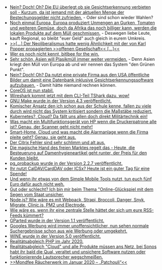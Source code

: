 * [Nein? Doch! Oh? Die EU überlegt ob sie Gesichtserkennung verbieten soll - Kurzum, da ist jemand mit der aktuellen Menge der Bestechungsgelder nicht zufrieden.](https://www.golem.de/news/kuenstliche-intelligenz-eu-erwaegt-verbot-von-gesichtserkennung-2001-146135-rss.html) - Oder sind schon wieder Wahlen?
* [Noch einmal Europa, Europa produziert Unmengen an Gurken, Tomaten und weiteren Gemüse, doch da Afrika das noch billiger kann, werden die lokalen Produkte auf dem Müll geschmissen.](https://netzfrauen.org/2020/01/19/waste-5/) - Deswegen liebe Leute, kauft Regional, so bleibt "euer Geld" auch gleich in eurem Umkreis.
* [>>[...] Der Neoliberalismus hatte wenig Ähnlichkeit mit der von Karl Popper propagierten >>offenen Gesellschaft<< [...]<<](https://www.maskenfall.de/?p=13924)
* [Wer es noch nicht kennt, bitlbee for the win.](https://opensource.com/article/20/1/open-source-chat-tool)
* [Sehr schön, Asien will Plasikmüll immer weiter vermeiden.](https://netzfrauen.org/2020/01/20/plastic-23/) - Denn Asien kriegt den Müll von Europa ab und wir nennen das System "den Grünen Punkt".
* [Nein? Doch! Oh? Da nutzt eine private Firma aus den USA öffentliche Bilder um damit eine Datenbank inklusive Gesichtserkennungssoftware aufzubauen.](https://www.golem.de/news/gesichtserkennung-us-firma-baut-heimlich-datenbank-mit-milliarden-fotos-auf-2001-146138.html) - Damit hätte niemand rechnen können.
* [CoreOS ist nun stabil.](https://www.pro-linux.de/news/1/27731/fedora-coreos-erschienen.html)
* [Wireshark kommt jetzt mit dem CLI-Teil TShark dazu, wow!](https://opensource.com/article/20/1/wireshark-linux-tshark)
* [GNU Make wurde in der Version 4.3 veröffentlicht.](https://www.pro-linux.de/news/1/27735/gnu-make-43-freigegeben.html)
* [Komischer Ansatz den ich schon aus der Schule kenne, fallen zu viele durch wird nicht das System kritisiert sondern die Maßstäbe reduziert.](https://blog.fefe.de/?ts=a0db3bd3)
* [Kubernetes?, Cloud? Da fällt uns allen doch direkt Militärtechnik ein!](https://blog.fefe.de/?ts=a0da950e)
* [Was macht ein Multifunktionsgerät von HP wenn die Druckerpatrone alle ist? Genau, der Scanner geht nicht mehr!](https://blog.fefe.de/?ts=a0dde303)
* [Smart-Home, Cloud und was macht die Alarmanlage wenn die Firma pleite geht? Genau, sie geht aus.](https://blog.fefe.de/?ts=a0dde3f6)
* [Der Citrix Fehler sind sehr schlimm und alt aus.](https://blog.fefe.de/?ts=a0ddd8c1)
* [Die magische Hand des freien Marktes regelt das - Heute, die Besteuerung auf Damenhygieneartikel geht runter, der Preis für den Kunden bleibt.](https://blog.fefe.de/?ts=a0ddd517)
* [pg_probackup wurde in der Version 2.2.7 veröffentlicht.](https://www.postgresql.org/about/news/2009/)
* [Ihr nutzt CalDAV/CardDAV oder ICSx? Heute ist ein guter Tag für eine Spende!](https://icsx5.bitfire.at/donate/)
* [Und wenn ihr etwas von dem Simple Mobile Tools nutzt, tun euch fünf Euro dafür auch nicht weh.](https://www.simplemobiletools.com/donate/)
* [Gut oder schlecht? Ich bin mir beim Thema "Online-Glückspiel mit dem Segen vom Staat unsicher.](https://www.golem.de/news/casino-co-laender-wollen-online-gluecksspiele-erlauben-2001-146203.html)
* [Node.js? Wie wäre es mit Webpack, Strapi, Broccoli, Danger, Snyk, Migrate, Clinic.js, PM2 und Electrode.](https://opensource.com/article/20/1/open-source-tools-nodejs)
* [Wie wäre es, wenn ihr eine zentrale Stelle hättet der sich um eure RSS-Feeds kümmert?](https://opensource.com/article/20/1/open-source-rss-feed-reader)
* [GParted wurde in der Version 1.1 veröffentlicht.](https://www.pro-linux.de/news/1/27738/gparted-11-vorgestellt.html)
* [Googles Werbung wird immer unoffensichtlicher, nun sehen normale Suchergebnisse schon aus wie Werbung oder umgekehrt.](https://twitter.com/craigmod/status/1219644556003565568)
* [WINE wurde in der Version 5.0 veröffentlicht.](https://lwn.net/Articles/810187)
* [Realitätsabgleich PHP im Jahr 2020.](https://stitcher.io/blog/php-in-2020)
* [Realitätsabgleich "Cloud" und alle Produkte müssen ans Netz, bei Sonos habt ihr bald die Qual, veraltet und unsichere Software nutzen oder funktionierende Lautsprecher wegschmeißen.](https://www.golem.de/news/vernetzte-lautsprecher-sonos-schliesst-aeltere-produkte-von-weiterer-entwicklung-aus-2001-146174.html)
* [>>Mondfee Räucherwerk im Januar 2020 – „Patchouli“<<](https://bio-erzgebirge.de/wp/?p=19758)
